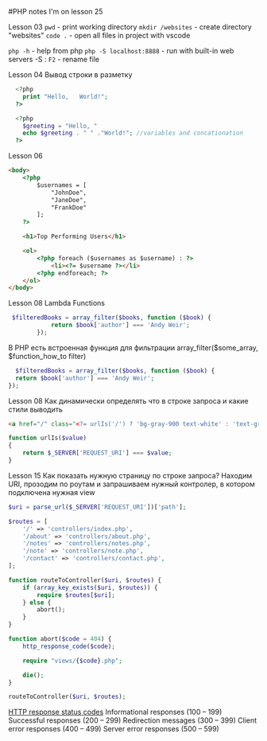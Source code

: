 #PHP notes
I'm on lesson 25

Lesson 03
`pwd` - print working directory
`mkdir /websites` - create directory "websites"
`code .` - open all files in project with vscode

`php -h` - help from php
`php -S localhost:8888` - run with built-in web servers -S <addr>:<port>
`F2` - rename file

Lesson 04
Вывод строки в разметку

```php
  <?php
    print "Hello,   World!";
  ?>
```

```php
  <?php
    $greeting = "Hello, "
    echo $greeting . " " ."World!"; //variables and concationation
  ?>
```

Lesson 06
```html
<body>
    <?php
        $usernames = [
            "JohnDoe",
            "JaneDoe",
            "FrankDoe"
        ];
    ?>

    <h1>Top Performing Users</h1>

    <ol>
        <?php foreach ($usernames as $username) : ?>
            <li><?= $username ?></li>
        <?php endforeach; ?>
    </ol>
</body>
```
Lesson 08
Lambda Functions

```php
 $filteredBooks = array_filter($books, function ($book) {
            return $book['author'] === 'Andy Weir';
        });
```
В PHP есть встроенная функция для фильтрации array_filter($some_array, $function_how_to filter)
```php
  $filteredBooks = array_filter($books, function ($book) {
  return $book['author'] === 'Andy Weir';
});
```
Lesson 08
Как динамически определять что в строке запроса и какие стили выводить
```html
<a href="/" class="<?= urlIs('/') ? 'bg-gray-900 text-white' : 'text-gray-300' ?> hover:bg-gray-700 px-3 py-2 rounded-md text-sm font-medium">Home</a>
```
```php
function urlIs($value)
{
    return $_SERVER['REQUEST_URI'] === $value;
}
```

Lesson 15
Как показать нужную страницу по строке запроса?
Находим URI, прозодим по роутам и запрашиваем нужный контролер, в котором подключена нужная view

```php
$uri = parse_url($_SERVER['REQUEST_URI'])['path'];

$routes = [
    '/' => 'controllers/index.php',
    '/about' => 'controllers/about.php',
    '/notes' => 'controllers/notes.php',
    '/note' => 'controllers/note.php',
    '/contact' => 'controllers/contact.php',
];

function routeToController($uri, $routes) {
    if (array_key_exists($uri, $routes)) {
        require $routes[$uri];
    } else {
        abort();
    }
}

function abort($code = 404) {
    http_response_code($code);

    require "views/{$code}.php";

    die();
}

routeToController($uri, $routes);
```
[HTTP response status codes](https://developer.mozilla.org/en-US/docs/Web/HTTP/Status)
Informational responses (100 – 199)
Successful responses (200 – 299)
Redirection messages (300 – 399)
Client error responses (400 – 499)
Server error responses (500 – 599)